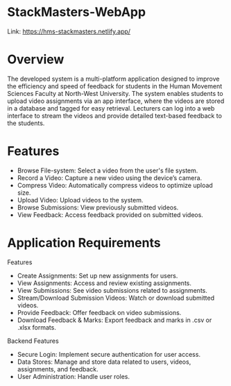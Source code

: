 # StackMasters-WebApp
Link: https://hms-stackmasters.netlify.app/

# Overview
The developed system is a multi-platform application designed to improve the efficiency and speed of feedback for students in the Human Movement Sciences Faculty at North-West University. The system enables students to upload video assignments via an app interface, where the videos are stored in a database and tagged for easy retrieval. Lecturers can log into a web interface to stream the videos and provide detailed text-based feedback to the students.


# Features
* Browse File-system: Select a video from the user's file system.
* Record a Video: Capture a new video using the device’s camera.
* Compress Video: Automatically compress videos to optimize upload size.
* Upload Video: Upload videos to the system.
* Browse Submissions: View previously submitted videos.
* View Feedback: Access feedback provided on submitted videos.

# Application Requirements
Features
* Create Assignments: Set up new assignments for users.
* View Assignments: Access and review existing assignments.
* View Submissions: See video submissions related to assignments.
* Stream/Download Submission Videos: Watch or download submitted videos.
* Provide Feedback: Offer feedback on video submissions.
* Download Feedback & Marks: Export feedback and marks in .csv or .xlsx formats.

Backend
Features
* Secure Login: Implement secure authentication for user access.
* Data Stores: Manage and store data related to users, videos, assignments, and feedback.
* User Administration: Handle user roles.

